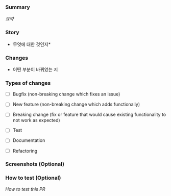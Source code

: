 ### Summary

*요약*

### Story

* 무엇에 대한 것인지*

### Changes

- 어떤 부분이 바뀌었는 지


### Types of changes

- [ ] Bugfix (non-breaking change which fixes an issue)
- [ ] New feature (non-breaking change which adds functionally)
- [ ] Breaking change (fix or feature that would cause existing functionality to not work as expected)
- [ ] Test
- [ ] Documentation
- [ ] Refactoring


### Screenshots (Optional)


### How to test (Optional)
*How to test this PR*
